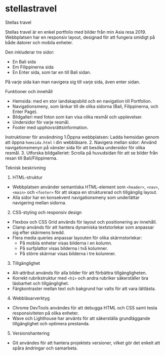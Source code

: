 # stellastravel
Stellas travel

Stellas travel är en enkel portfolio med bilder från min Asia resa 2019. Webbplatsen har en responsiv layout, designad för att fungera smidigt på både datorer och mobila enheter.

Den inkluderar tre sidor: 
- En Bali sida 
- Em Filippinerna sida 
- En Enter sida, som tar en till Bali sidan. 

På varje sida kan man navigera sig till varje sida, även enter sidan. 


Funktioner och innehåll
- Hemsida: med en stor landskapsbild och en navigation till Portfolion.
- Navigationsmeny, som länkar till de olika sidorna (Bali, Filippinerna, och Enter Page).
- Bildgalleri med foton som kan visa olika resmål och upplevelser.
- Undersidor för varje resmål.
- Footer med upphovsrättsinformation.

Instruktioner för användning
1.Öppna webbplatsen: Ladda hemsidan genom att öppna `hemsida.html` i din webbläsare.
2. Navigera mellan sidor: Använd navigationsmenyn på vänster sida för att besöka undersidor för olika resmål.
3. Utforska bildgalleriet: Scrolla på huvudsidan för att se bilder från resan till Bali/Filippinerna.


Teknisk beskrivning
1. HTML-struktur
- Webbplatsen använder semantiska HTML-element som `<header>`, `<nav>`, `<main>` och `<footer>` för att skapa en strukturerad och tillgänglig layout.
- Alla sidor har en konsekvent navigationsmeny som underlättar navigering mellan sidorna.

2. CSS-styling och responsiv design
- Flexbox och CSS Grid används för layout och positionering av innehåll.
- Clamp används för att hantera dynamiska textstorlekar som anpassar sig efter skärmens bredd.
- Flera media queries anpassar layouten för olika skärmstorlekar:
  - På mobila enheter visas bilderna i en kolumn.
  - På surfplattor visas bilderna i två kolumner.
  - På större skärmar visas bilderna i tre kolumner.

3. Tillgänglighet
- Alt-attribut används för alla bilder för att förbättra tillgängligheten.
- Korrekt rubrikstruktur med `<h1>` och andra rubriker säkerställer bra läsbarhet och tillgänglighet.
- Färgkontraster mellan text och bakgrund har valts för att vara lättlästa.

4. Webbläsarverktyg
- Chrome DevTools användes för att debugga HTML och CSS samt testa responsiviteten på olika enheter.
- Wave och Lighthouse har använts för att säkerställa grundläggande tillgänglighet och optimera prestanda.

5. Versionshantering
- Git användes för att hantera projektets versioner, vilket gör det enkelt att spåra ändringar och samarbeta.


